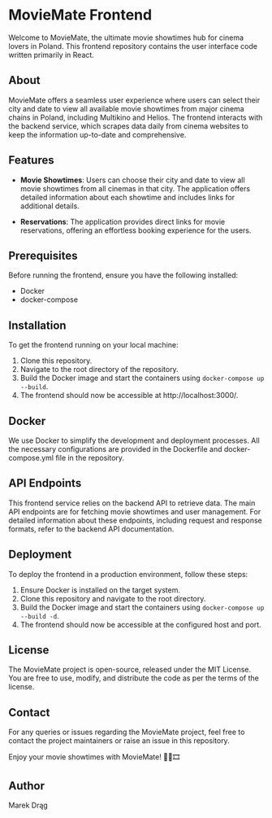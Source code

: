 # MovieMate Frontend

Welcome to MovieMate, the ultimate movie showtimes hub for cinema lovers in Poland. This frontend repository contains the user interface code written primarily in React.

## About

MovieMate offers a seamless user experience where users can select their city and date to view all available movie showtimes from major cinema chains in Poland, including Multikino and Helios. The frontend interacts with the backend service, which scrapes data daily from cinema websites to keep the information up-to-date and comprehensive.

## Features

- **Movie Showtimes**: Users can choose their city and date to view all movie showtimes from all cinemas in that city. The application offers detailed information about each showtime and includes links for additional details.

- **Reservations**: The application provides direct links for movie reservations, offering an effortless booking experience for the users.

## Prerequisites

Before running the frontend, ensure you have the following installed:
- Docker 
- docker-compose

## Installation

To get the frontend running on your local machine:
1. Clone this repository.
2. Navigate to the root directory of the repository.
3. Build the Docker image and start the containers using `docker-compose up --build`.
4. The frontend should now be accessible at http://localhost:3000/.

## Docker

We use Docker to simplify the development and deployment processes. All the necessary configurations are provided in the Dockerfile and docker-compose.yml file in the repository.

## API Endpoints

This frontend service relies on the backend API to retrieve data. The main API endpoints are for fetching movie showtimes and user management. For detailed information about these endpoints, including request and response formats, refer to the backend API documentation.

## Deployment

To deploy the frontend in a production environment, follow these steps:
1. Ensure Docker is installed on the target system.
2. Clone this repository and navigate to the root directory.
3. Build the Docker image and start the containers using `docker-compose up --build -d`.
4. The frontend should now be accessible at the configured host and port.

## License

The MovieMate project is open-source, released under the MIT License. You are free to use, modify, and distribute the code as per the terms of the license.

## Contact

For any queries or issues regarding the MovieMate project, feel free to contact the project maintainers or raise an issue in this repository.

Enjoy your movie showtimes with MovieMate! 🎥🍿🎞️

## Author
Marek Drąg